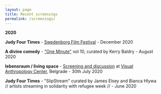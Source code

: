 ```yaml
---
layout: page
title: Recent screenings
permalink: /screenings/
---
```


**2020**

**Judy Four Times** - [Swedenborg Film Festival](https://www.swedenborg.org.uk/events/swedenborg-film-festival-2020/) - December 2020  

**A divine comedy** - ["One Minute"](http://oneminuteartistfilms.blogspot.com/2020/07/one-minute-volume-ten.html) vol 10, curated by Kerry Baldry - August 2020  

**lebensraum / living space** - [Screening and discussion](https://www.facebook.com/events/3367177669984542/) at [Visual Anthropology Center](https://visualanthropologycenter.com/), Belgrade - 30th July 2020  

**Judy Four Times** - "SlipStream" curated by James Elsey and Bianca Hlywa // artists streaming in solidarity with refugee week //  - June 2020  
